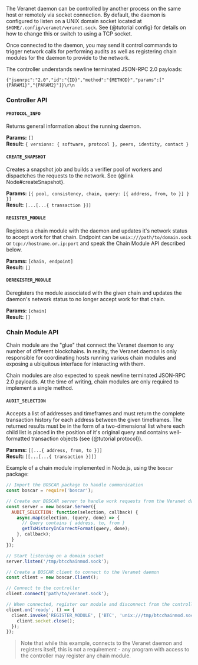 The Veranet daemon can be controlled by another process on the same host or 
remotely via socket connection. By default, the daemon is configured to 
listen on a UNIX domain socket located at `$HOME/.config/veranet/veranet.sock`.
See {@tutorial config} for details on how to change this or switch to using 
a TCP socket.

Once connected to the daemon, you may send it control commands to trigger 
network calls for performing audits as well as registering chain modules for 
the daemon to provide to the network.

The controller understands newline terminated JSON-RPC 2.0 payloads:

```
{"jsonrpc":"2.0","id":"{ID}","method":"{METHOD}","params":["{PARAM1}","{PARAM2}"]}\r\n
```

### Controller API

#### `PROTOCOL_INFO`

Returns general information about the running daemon. 

**Params:** `[]`  
**Result:** `{ versions: { software, protocol }, peers, identity, contact }`

#### `CREATE_SNAPSHOT`

Creates a snapshot job and builds a verifier pool of workers and dispactches
the requests to the network. See {@link Node#createSnapshot}.

**Params:** `[{ pool, consistency, chain, query: [{ address, from, to }] } }]`  
**Result:** `[...[...{ transaction }]]`

#### `REGISTER_MODULE`

Registers a chain module with the daemon and updates it's network status to 
accept work for that chain. Endpoint can be `unix:///path/to/domain.sock` or 
`tcp://hostname.or.ip:port` and speak the Chain Module API described below.

**Params:** `[chain, endpoint]`  
**Result:** `[]`

#### `DEREGISTER_MODULE`

Deregisters the module associated with the given chain and updates the daemon's 
network status to no longer accept work for that chain.

**Params:** `[chain]`  
**Result:** `[]`

### Chain Module API

Chain module are the "glue" that connect the Veranet daemon to any number of 
different blockchains. In reality, the Veranet daemon is only responsible for
coordinating hosts running various chain modules and exposing a ubiquitous 
interface for interacting with them.

Chain modules are also expected to speak newline terminated JSON-RPC 2.0 
payloads. At the time of writing, chain modules are only required to implement 
a single method.

#### `AUDIT_SELECTION`

Accepts a list of addresses and timeframes and must return the complete 
transaction history for each address between the given timeframes. The 
returned results must be in the form of a two-dimensional list where each 
child list is placed in the position of it's original query and contains 
well-formatted transaction objects (see {@tutorial protocol}).

**Params:** `[[...{ address, from, to }]]`  
**Result:** `[[...[...{ transaction }]]]`

Example of a chain module implemented in Node.js, using the `boscar` package:

```js
// Import the BOSCAR package to handle communication
const boscar = require('boscar');

// Create our BOSCAR server to handle work requests from the Veranet daemon
const server = new boscar.Server({
  AUDIT_SELECTION: function(selection, callback) {
    async.map(selection, (query, done) => {
      // Query contains { address, to, from }
      getTxHistoryInCorrectFormat(query, done);
    }, callback);
  }
});

// Start listening on a domain socket
server.listen('/tmp/btcchainmod.sock');

// Create a BOSCAR client to connect to the Veranet daemon
const client = new boscar.Client();

// Connect to the controller
client.connect('path/to/veranet.sock');

// When connected, register our module and disconnect from the controller
client.on('ready', () => {
  client.invoke('REGISTER_MODULE', ['BTC', 'unix:///tmp/btcchainmod.sock'], () => {
    client.socket.close();
  });
});
```

> Note that while this example, connects to the Veranet daemon and registers
> itself, this is not a requirement - any program with access to the controller 
> may register any chain module.
